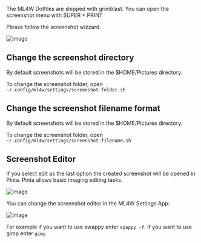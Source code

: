 The ML4W Dotfiles are shipped with grimblast. You can open the screenshot menu with SUPER + PRINT

Please follow the screenshot wizzard.

![image](/screenshot.png)

## Change the screenshot directory

By default screenshots will be stored in the $HOME/Pictures directory. 

To change the screenshot folder, open `~/.config/ml4w/settings/screenshot-folder.sh`

## Change the screenshot filename format

By default screenshots will be stored in the $HOME/Pictures directory. 

To change the screenshot folder, open `~/.config/ml4w/settings/screenshot-filename.sh`

## Screenshot Editor

If you select edit as the last option the created screenshot will be opened in Pinta. Pinta allows basic imaging editing tasks.

![image](/screenshot1.png)

You can change the screenshot editor in the ML4W Settings App:

![image](/screenshot2.png)

For example if you want to use swappy enter `spappy -f`. If you want to use gimp enter `gimp`

